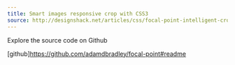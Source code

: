 ```yaml
---
title: Smart images responsive crop with CSS3
source: http://designshack.net/articles/css/focal-point-intelligent-cropping-of-responsive-images/
---
```


Explore the source code on Github

[github]https://github.com/adamdbradley/focal-point#readme
